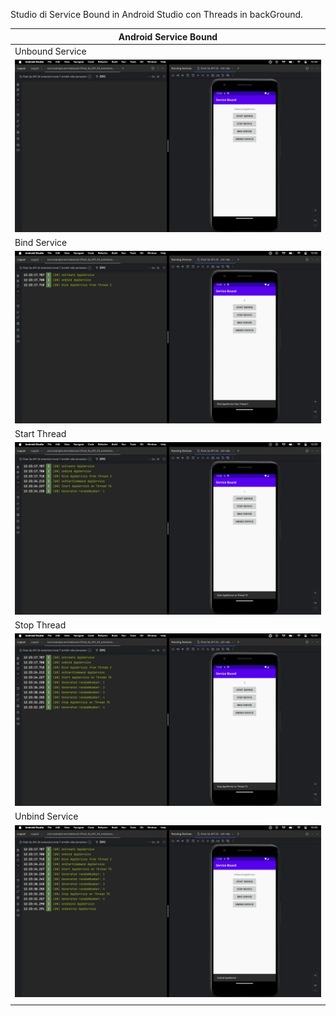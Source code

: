 
Studio di Service Bound in Android Studio con Threads in backGround.

| Android Service Bound                                            |
|--------------------------------------------|
| Unbound Service                            |
| ![UnBInd Service](/readmefile/unbound.png) |
| Bind Service                               |
| ![BInd Service](/readmefile/bind.png)      |
| Start Thread                               |
| ![Start Thread](/readmefile/start.png)     |
| Stop Thread                                |
| ![Stop Thread](/readmefile/stop.png)       |
| Unbind Service                             |
| ![Unbind Service](/readmefile/unbind.png)  |
|                                            |
